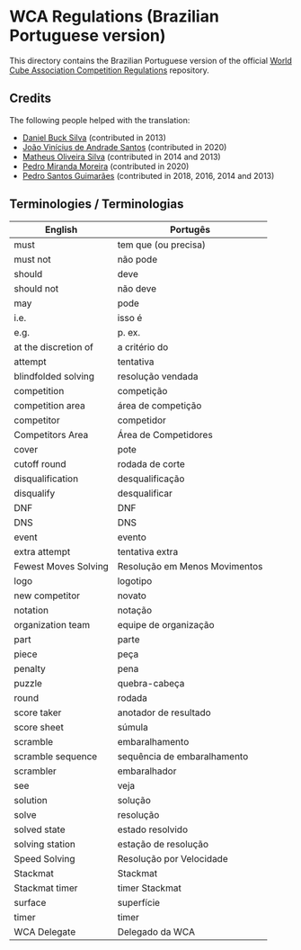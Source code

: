 # WCA Regulations (Brazilian Portuguese version)

This directory contains the Brazilian Portuguese version of
the official [World Cube Association Competition Regulations](https://worldcubeassociation.org/regulations/) repository.

## Credits

The following people helped with the translation:

* [Daniel Buck Silva](https://www.worldcubeassociation.org/persons/2012SILV10) (contributed in 2013)
* [João Vinícius de Andrade Santos](https://www.worldcubeassociation.org/persons/2016SANT66) (contributed in 2020)
* [Matheus Oliveira Silva](https://www.worldcubeassociation.org/persons/2012SILV10) (contributed in 2014 and 2013)
* [Pedro Miranda Moreira](https://www.worldcubeassociation.org/persons/2014MORE05) (contributed in 2020)
* [Pedro Santos Guimarães](https://www.worldcubeassociation.org/persons/2007GUIM01) (contributed in 2018, 2016, 2014 and 2013)


## Terminologies / Terminologias

| English | Portugês |
|-|-|
|must|tem que (ou precisa)|
|must not|não pode|
|should|deve|
|should not|não deve|
|may|pode|
|i.e.|isso é|
|e.g.|p. ex.|
|at the discretion of|a critério do|
|attempt|tentativa|
|blindfolded solving|resolução vendada|
|competition|competição|
|competition area|área de competição|
|competitor|competidor|
|Competitors Area|Área de Competidores|
|cover|pote|
|cutoff round|rodada de corte|
|disqualification|desqualificação|
|disqualify|desqualificar|
|DNF|DNF|
|DNS|DNS|
|event|evento|
|extra attempt|tentativa extra|
|Fewest Moves Solving|Resolução em Menos Movimentos|
|logo|logotipo|
|new competitor|novato|
|notation|notação|
|organization team|equipe de organização|
|part|parte|
|piece|peça|
|penalty|pena|
|puzzle|quebra-cabeça|
|round|rodada|
|score taker|anotador de resultado|
|score sheet|súmula|
|scramble|embaralhamento|
|scramble sequence|sequência de embaralhamento|
|scrambler|embaralhador|
|see|veja|
|solution|solução|
|solve|resolução|
|solved state|estado resolvido|
|solving station|estação de resolução|
|Speed Solving|Resolução por Velocidade|
|Stackmat|Stackmat|
|Stackmat timer|timer Stackmat|
|surface|superfície|
|timer|timer|
|WCA Delegate|Delegado da WCA|
